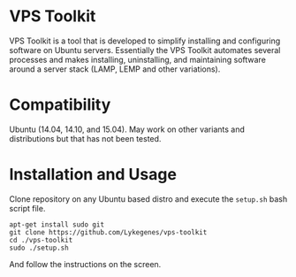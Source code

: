 # VPS Toolkit
VPS Toolkit is a tool that is developed to simplify installing and configuring software on Ubuntu servers. Essentially the VPS Toolkit automates several processes and makes installing, uninstalling, and maintaining software around a server stack (LAMP, LEMP and other variations).

# Compatibility
Ubuntu (14.04, 14.10, and 15.04). May work on other variants and distributions but that has not been tested.

# Installation and Usage
Clone repository on any Ubuntu based distro and execute the `setup.sh` bash script file.
```shell
apt-get install sudo git
git clone https://github.com/Lykegenes/vps-toolkit
cd ./vps-toolkit
sudo ./setup.sh
```
And follow the instructions on the screen.